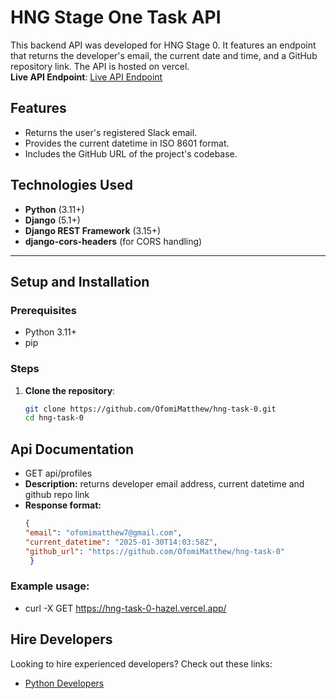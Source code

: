 # HNG Stage One Task API

This backend API was developed for HNG Stage 0. It features an endpoint that returns the developer's email, the current date and time, and a GitHub repository link. The API is hosted on vercel.  
**Live API Endpoint**: [Live API Endpoint](https://hng-task-0-hazel.vercel.app/)

## Features
- Returns the user's registered Slack email.
- Provides the current datetime in ISO 8601 format.
- Includes the GitHub URL of the project's codebase.

## Technologies Used
- **Python** (3.11+)
- **Django** (5.1+)
- **Django REST Framework** (3.15+)
- **django-cors-headers** (for CORS handling)

---

## Setup and Installation

### Prerequisites
- Python 3.11+
- pip

### Steps
1. **Clone the repository**:
   ```bash
   git clone https://github.com/OfomiMatthew/hng-task-0.git
   cd hng-task-0

## Api Documentation
- GET api/profiles
- **Description:** returns developer email address, current datetime and github repo link
- **Response format:**
     ```json
     {
    "email": "ofomimatthew7@gmail.com",
    "current_datetime": "2025-01-30T14:03:58Z",
    "github_url": "https://github.com/OfomiMatthew/hng-task-0"
      }

### Example usage:
   - curl -X GET https://hng-task-0-hazel.vercel.app/

## Hire Developers
Looking to hire experienced developers? Check out these links:
- [Python Developers](https://hng.tech/hire/python-developers)
  


